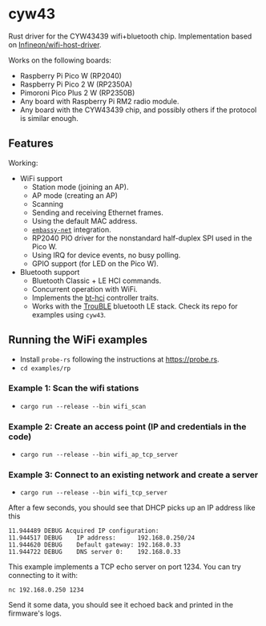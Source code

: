 # cyw43

Rust driver for the CYW43439 wifi+bluetooth chip. Implementation based on [Infineon/wifi-host-driver](https://github.com/Infineon/wifi-host-driver).

Works on the following boards:

- Raspberry Pi Pico W (RP2040)
- Raspberry Pi Pico 2 W (RP2350A)
- Pimoroni Pico Plus 2 W (RP2350B)
- Any board with Raspberry Pi RM2 radio module.
- Any board with the CYW43439 chip, and possibly others if the protocol is similar enough.

## Features

Working:

- WiFi support
    - Station mode (joining an AP).
    - AP mode (creating an AP)
    - Scanning
    - Sending and receiving Ethernet frames.
    - Using the default MAC address.
    - [`embassy-net`](https://embassy.dev) integration.
    - RP2040 PIO driver for the nonstandard half-duplex SPI used in the Pico W.
    - Using IRQ for device events, no busy polling.
    - GPIO support (for LED on the Pico W).
- Bluetooth support
    - Bluetooth Classic + LE HCI commands.
    - Concurrent operation with WiFi.
    - Implements the [bt-hci](https://crates.io/crates/bt-hci) controller traits.
    - Works with the [TrouBLE](https://github.com/embassy-rs/trouble) bluetooth LE stack. Check its repo for examples using `cyw43`.

## Running the WiFi examples

- Install `probe-rs` following the instructions at <https://probe.rs>.
- `cd examples/rp`
### Example 1: Scan the wifi stations
- `cargo run --release --bin wifi_scan`
### Example 2: Create an access point (IP and credentials in the code)
- `cargo run --release --bin wifi_ap_tcp_server`
### Example 3: Connect to an existing network and create a server
- `cargo run --release --bin wifi_tcp_server`

After a few seconds, you should see that DHCP picks up an IP address like this
```
11.944489 DEBUG Acquired IP configuration:
11.944517 DEBUG    IP address:      192.168.0.250/24
11.944620 DEBUG    Default gateway: 192.168.0.33
11.944722 DEBUG    DNS server 0:    192.168.0.33
```
This example implements a TCP echo server on port 1234. You can try connecting to it with:
```
nc 192.168.0.250 1234
```
Send it some data, you should see it echoed back and printed in the firmware's logs.

